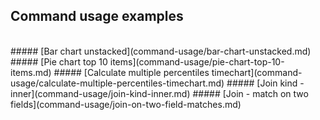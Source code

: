 ## Command usage examples
<br/>
##### [Bar chart unstacked](command-usage/bar-chart-unstacked.md)
##### [Pie chart top 10 items](command-usage/pie-chart-top-10-items.md)
##### [Calculate multiple percentiles timechart](command-usage/calculate-multiple-percentiles-timechart.md)
##### [Join kind - inner](command-usage/join-kind-inner.md)
##### [Join - match on two fields](command-usage/join-on-two-field-matches.md)
